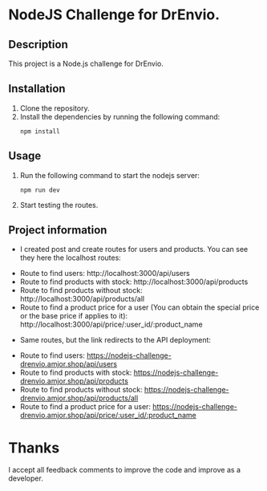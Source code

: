 # NodeJS Challenge for DrEnvio.

## Description
This project is a Node.js challenge for DrEnvio.

## Installation
1. Clone the repository.
2. Install the dependencies by running the following command:
    ```
    npm install
    ```

## Usage
1. Run the following command to start the nodejs server:
    ```
    npm run dev
    ```
2. Start testing the routes.

## Project information
* I created post and create routes for users and products. You can see they here the localhost routes:
- Route to find users: http://localhost:3000/api/users
- Route to find products with stock: http://localhost:3000/api/products
- Route to find products without stock: http://localhost:3000/api/products/all
- Route to find a product price for a user (You can obtain the special price or the base price if applies to it): http://localhost:3000/api/price/:user_id/:product_name


* Same routes, but the link redirects to the API deployment:
- Route to find users: https://nodejs-challenge-drenvio.amjor.shop/api/users
- Route to find products with stock: https://nodejs-challenge-drenvio.amjor.shop/api/products
- Route to find products without stock: https://nodejs-challenge-drenvio.amjor.shop/api/products/all
- Route to find a product price for a user: https://nodejs-challenge-drenvio.amjor.shop/api/price/:user_id/:product_name


# Thanks
I accept all feedback comments to improve the code and improve as a developer.